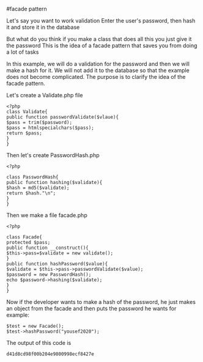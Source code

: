 #facade pattern

Let's say you want to work
validation
Enter the user's password, then hash it and store it in the database

But what do you think if you make a class that does all this you just give it the password
This is the idea of ​​a facade pattern that saves you from doing a lot of tasks

In this example, we will do a validation for the password and then we will make a hash for it. We will not add it to the database so that the example does not become complicated. The purpose is to clarify the idea of ​​the facade pattern.

Let's create a Validate.php file
```
<?php
class Validate{
public function passwordValidate($vlaue){
$pass = trim($password);
$pass = htmlspecialchars($pass);
return $pass;
}
}
```

Then let's create PasswordHash.php
```
<?php

class PasswordHash{
public function hashing($validate){
$hash = md5($validate);
return $hash."\n";
}
}
```

Then we make a file facade.php
```
<?php

class Facade{
protected $pass;
public function __construct(){
$this->pass=$validate = new validate();
}
public function hashPassword($value){
$validate = $this->pass->passwordValidate($value);
$password = new PasswordHash();
echo $password->hashing($validate);
}
}
```

Now if the developer wants to make a hash of the password, he just makes an object from the facade and then puts the password he wants
for example:
```
$test = new Facade();
$test->hashPassword("yousef2020");
```
The output of this code is
```
d41d8cd98f00b204e9800998ecf8427e
```